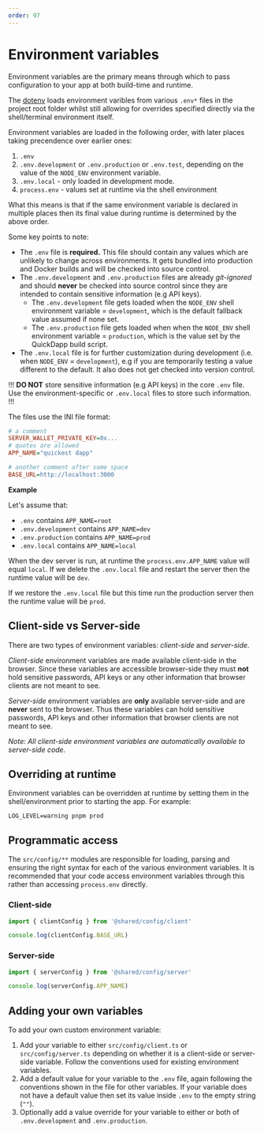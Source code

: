 ```yaml
---
order: 97
---
```


# Environment variables

Environment variables are the primary means through which to pass configuration to your app at both build-time and runtime. 

The [dotenv](https://www.npmjs.com/package/dotenv) loads environment varibles from various `.env*` files in the project root folder whilst still allowing for overrides specified directly via the shell/terminal environment itself.

Environment variables are loaded in the following order, with later places taking precendence over earlier ones:

1. `.env`
2. `.env.development` or `.env.production` or `.env.test`, depending on the value of the `NODE_ENV` environment variable.
3. `.env.local` - only loaded in development mode.
4. `process.env` - values set at runtime via the shell environment

What this means is that if the same environment variable is declared in multiple places then its final value during runtime is determined by the above order.

Some key points to note:

* The `.env` file is **required.** This file should contain any values which are unlikely to change across environments. It gets bundled into production and Docker builds and will be checked into source control. 
* The `.env.development` and `.env.production` files are already _git-ignored_ and should **never** be checked into source control since they are intended to contain sensitive information (e.g API keys).
  * The `.env.development` file gets loaded when the `NODE_ENV` shell environment variable = `development`, which is the default fallback value assumed if none set.
  * The `.env.production` file gets loaded when when the `NODE_ENV` shell environment variable = `production`, which is the value set by the QuickDapp build script.
* The `.env.local` file is for further customization during development (i.e. when `NODE_ENV` = `development`), e.g if you are temporarily testing a value different to the default. It also does not get checked into version control.

!!!
**DO NOT** store sensitive information (e.g API keys) in the core `.env` file. Use the environment-specific or `.env.local` files to store such information.
!!!

The files use the INI file format:

```ini
# a comment
SERVER_WALLET_PRIVATE_KEY=0x...
# quotes are allowed
APP_NAME="quickest dapp"

# another comment after some space
BASE_URL=http://localhost:3000
```

**Example**

Let's assume that:

* `.env` contains `APP_NAME=root`
* `.env.development` contains `APP_NAME=dev`
* `.env.production` contains `APP_NAME=prod`
* `.env.local` contains `APP_NAME=local`

When the dev server is run, at runtime the `process.env.APP_NAME` value will equal `local`. If we delete the `.env.local` file and restart the server then the runtime value will be `dev`.

If we restore the `.env.local` file but this time run the production server then the runtime value will be `prod`. 

## Client-side vs Server-side

There are two types of environment variables: _client-side_ and _server-side_.

_Client-side_ environment variables are made available client-side in the browser. Since these variables are accessible browser-side they must **not** hold sensitive passwords, API keys or any other information that browser clients are not meant to see. 

_Server-side_ environment variables are **only** available server-side and are **never** sent to the browser. Thus these variables can hold sensitive passwords, API keys and other information that browser clients are not meant to see.

_Note: All client-side environment variables are automatically available to server-side code._

## Overriding at runtime

Environment variables can be overridden at runtime by setting them in the shell/environment prior to starting the app. For example:

```
LOG_LEVEL=warning pnpm prod
```

## Programmatic access

The `src/config/**` modules are responsible for loading, parsing and ensuring the right syntax for each of the various environment variables. It is recommended that your code access environment variables through this rather than accessing `process.env` directly. 

### Client-side

```typescript
import { clientConfig } from '@shared/config/client'

console.log(clientConfig.BASE_URL) 
```

### Server-side

```typescript
import { serverConfig } from '@shared/config/server'

console.log(serverConfig.APP_NAME) 
```


## Adding your own variables

To add your own custom environment variable:

1. Add your variable to either `src/config/client.ts` or `src/config/server.ts` depending on whether it is a client-side or server-side variable. Follow the conventions used for existing environment variables.
1. Add a default value for your variable to the `.env` file, again following the conventions shown in the file for other variables. If your variable does not have a default value then set its value inside `.env` to the empty string (`""`).
1. Optionally add a value override for your variable to either or both of `.env.development` and `.env.production`.

